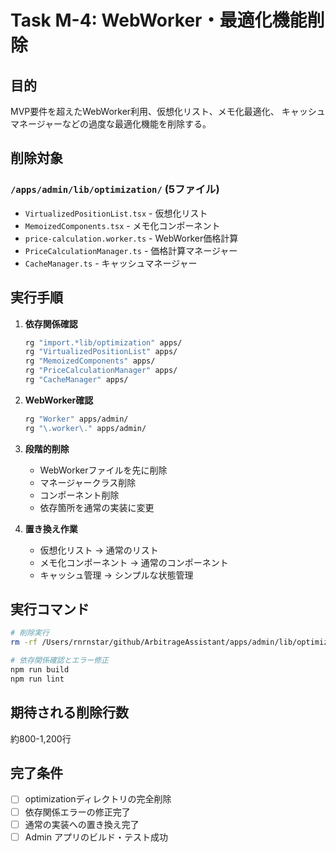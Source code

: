 # Task M-4: WebWorker・最適化機能削除

## 目的
MVP要件を超えたWebWorker利用、仮想化リスト、メモ化最適化、
キャッシュマネージャーなどの過度な最適化機能を削除する。

## 削除対象

### `/apps/admin/lib/optimization/` (5ファイル)
- `VirtualizedPositionList.tsx` - 仮想化リスト
- `MemoizedComponents.tsx` - メモ化コンポーネント
- `price-calculation.worker.ts` - WebWorker価格計算
- `PriceCalculationManager.ts` - 価格計算マネージャー
- `CacheManager.ts` - キャッシュマネージャー

## 実行手順

1. **依存関係確認**
   ```bash
   rg "import.*lib/optimization" apps/
   rg "VirtualizedPositionList" apps/
   rg "MemoizedComponents" apps/
   rg "PriceCalculationManager" apps/
   rg "CacheManager" apps/
   ```

2. **WebWorker確認**
   ```bash
   rg "Worker" apps/admin/
   rg "\.worker\." apps/admin/
   ```

3. **段階的削除**
   - WebWorkerファイルを先に削除
   - マネージャークラス削除
   - コンポーネント削除
   - 依存箇所を通常の実装に変更

4. **置き換え作業**
   - 仮想化リスト → 通常のリスト
   - メモ化コンポーネント → 通常のコンポーネント
   - キャッシュ管理 → シンプルな状態管理

## 実行コマンド
```bash
# 削除実行
rm -rf /Users/rnrnstar/github/ArbitrageAssistant/apps/admin/lib/optimization/

# 依存関係確認とエラー修正
npm run build
npm run lint
```

## 期待される削除行数
約800-1,200行

## 完了条件
- [ ] optimizationディレクトリの完全削除
- [ ] 依存関係エラーの修正完了
- [ ] 通常の実装への置き換え完了
- [ ] Admin アプリのビルド・テスト成功